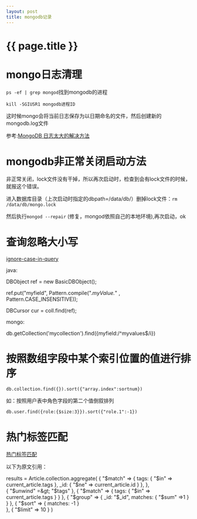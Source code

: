 ```yaml
---
layout: post
title: mongodb记录
---
```

{{ page.title }}
================

# mongo日志清理

`ps -ef | grep mongod`找到mongodb的进程

`kill -SGIUSR1 mongodb进程ID`

这时候mongo会将当前日志保存为以日期命名的文件，然后创建新的mongodb.log文件

参考:[MongoDB 日志太大的解决方法](http://www.linuxidc.com/Linux/2014-05/101897.htm)

# mongodb非正常关闭启动方法

非正常关闭，lock文件没有干掉，所以再次启动时，检查到会有lock文件的时候，就报这个错误。

进入数据库目录（上次启动时指定的dbpath=/data/db/）删掉lock文件：`rm /data/db/mongo.lock`

然后执行`mongod --repair`  (修复，mongod依照自己的本地环境),再次启动，ok


# 查询忽略大小写

[ignore-case-in-query](http://stackoverflow.com/questions/4069340/mongodb-and-java-driver-ignore-case-in-query)

java:

DBObject ref = new BasicDBObject();

ref.put("myfield", Pattern.compile(".*myValue.*" , Pattern.CASE_INSENSITIVE));

DBCursor cur = coll.find(ref); 

mongo:

db.getCollection('mycollection').find({myfield:/^myvalues$/i})

# 按照数组字段中某个索引位置的值进行排序

`db.collection.find({}).sort({"array.index":sortnum})`

如：按照用户表中角色字段的第二个值倒叙排列

`db.user.find({role:{$size:3}}).sort({"role.1":-1})`


# 热门标签匹配

[热门标签匹配](http://www.1huage.com/archives/2541)

以下为原文引用：

results = Article.collection.aggregate(
  {
    "$match" =&gt; { 
      tags: { 
        "$in" =&gt; current_article.tags 
      },
      _id: { 
        "$ne" =&gt; current_article.id 
      }
    },
  },  
  { 
    "$unwind" =&gt; "$tags"
  },
  { 
    "$match" =&gt; { 
      tags: { 
        "$in" =&gt; current_article.tags 
      } 
    }
  },
  { 
    "$group" =&gt; {
      _id: "$_id", 
      matches: { "$sum" =&gt;1 }
    }
  },
  { 
    "$sort" =&gt; { matches: -1 }  
  },
  { 
    "$limit" =&gt; 10
  }
)